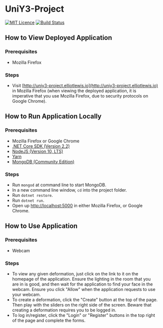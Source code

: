 # UniY3-Project

[![MIT Licence](https://badges.frapsoft.com/os/mit/mit.svg?v=103)](https://raw.githubusercontent.com/elliotleelewis/UniY3-Project/master/LICENSE)
[![Build Status](https://travis-ci.com/elliotleelewis/UniY3-Project.svg?branch=master)](https://travis-ci.com/elliotleelewis/UniY3-Project)

## How to View Deployed Application

### Prerequisites

- Mozilla Firefox

### Steps

- Visit [http://uniy3-project.elliotlewis.io](http://uniy3-project.elliotlewis.io) in Mozilla Firefox (when viewing the deployed application, it is imperative that you use Mozilla Firefox, due to security protocols on Google Chrome).

## How to Run Application Locally

### Prerequisites

- Mozilla Firefox or Google Chrome
- [.NET Core SDK (Version 2.2)](https://dotnet.microsoft.com/download/dotnet-core/2.2)
- [NodeJS (Version 10, LTS)](https://nodejs.org/en/)
- [Yarn](https://yarnpkg.com/lang/en/)
- [MongoDB (Community Edition)](https://www.mongodb.com/download-center/community?jmp=docs)

### Steps

- Run `mongod` at command line to start MongoDB.
- In a new command line window, `cd` into the project folder.
- Run `dotnet restore`.
- Run `dotnet run`.
- Open up [http://localhost:5000](http://localhost:5000) in either Mozilla Firefox, or Google Chrome.

## How to Use Application

### Prerequisites

- Webcam

### Steps

- To view any given deformation, just click on the link to it on the homepage of the application. Ensure the lighting in the room that you are in is good, and then wait for the application to find your face in the webcam. Ensure you click "Allow" when the application requests to use your webcam.
- To create a deformation, click the "Create" button at the top of the page. Then play with the sliders on the right side of the screen. Beware that creating a deformation requires you to be logged in.
- To log in/register, click the "Login" or "Register" buttons in the top right of the page and complete the forms.
